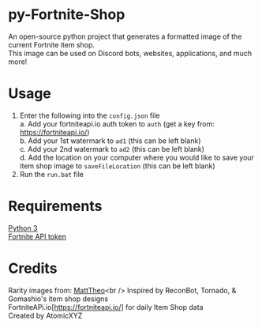 # py-Fortnite-Shop
An open-source python project that generates a formatted image of the current Fortnite item shop.<br />
This image can be used on Discord bots, websites, applications, and much more!<br />

# Usage
1. Enter the following into the `config.json` file<br />
  a. Add your fortniteapi.io auth token to `auth` (get a key from: https://fortniteapi.io/)<br />
  b. Add your 1st watermark to `ad1` (this can be left blank)<br />
  c. Add your 2nd watermark to `ad2` (this can be left blank)<br />
  d. Add the location on your computer where you would like to save your item shop image to `saveFileLocation` (this can be left blank)<br />
2. Run the `run.bat` file<br />

# Requirements
[Python 3](https://www.python.org/downloads/)<br />
[Fortnite API token](https://fortniteapi.io/)<br />

# Credits
Rarity images from: [MattTheo](https://twitter.com/MattTheo_)<br />
Inspired by ReconBot, Tornado, & Gomashio's item shop designs<br />
FortniteAPi.io[https://fortniteapi.io/] for daily Item Shop data<br />
Created by AtomicXYZ<br />
